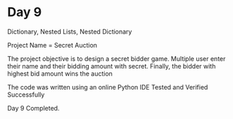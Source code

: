# Day 9
Dictionary, Nested Lists, Nested Dictionary

Project Name = Secret Auction

The project objective is to design a secret bidder game.
Multiple user enter their name and their bidding amount with secret.
Finally, the bidder with highest bid amount wins the auction

The code was written using an online Python IDE
Tested and Verified Successfully

Day 9 Completed.